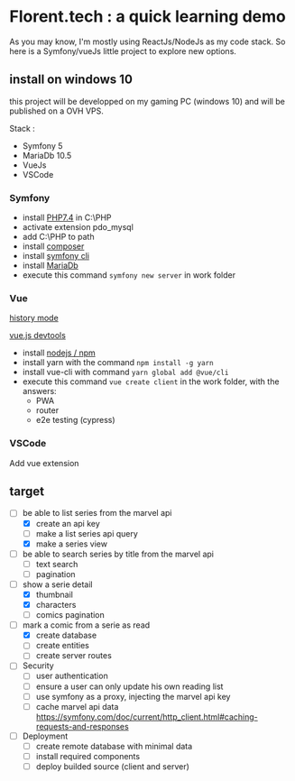 # Florent.tech : a quick learning demo

As you may know, I'm mostly using ReactJs/NodeJs as my code stack. So here is a Symfony/vueJs little project to explore new options.

## install on windows 10

this project will be developped on my gaming PC (windows 10) and will be published on a OVH VPS.

Stack :

* Symfony 5
* MariaDb 10.5
* VueJs
* VSCode

### Symfony

* install [PHP7.4](https://windows.php.net/download/) in C:\PHP
* activate extension pdo_mysql
* add C:\PHP to path
* install [composer](https://getcomposer.org/download/)
* install [symfony cli](https://get.symfony.com/cli/setup.exe)
* install [MariaDb](https://downloads.mariadb.org/)
* execute this command `symfony new server`  in work folder

### Vue

[history mode](https://router.vuejs.org/guide/essentials/history-mode.html)

[vue.js devtools](https://chrome.google.com/webstore/detail/vuejs-devtools/nhdogjmejiglipccpnnnanhbledajbpd/related)

* install [nodejs / npm](https://nodejs.org/en/)
* install yarn with the command `npm install -g yarn`
* install vue-cli with command `yarn global add @vue/cli`
* execute this command `vue create client` in the work folder, with the answers:
  * PWA
  * router
  * e2e testing (cypress)

### VSCode

Add vue extension

## target

* [ ] be able to list series from the marvel api
  * [x] create an api key
  * [ ] make a list series api query
  * [x] make a series view
* [ ] be able to search series by title from the marvel api
  * [ ] text search
  * [ ] pagination
* [ ] show a serie detail
  * [x] thumbnail
  * [x] characters
  * [ ] comics pagination
* [ ] mark a comic from a serie as read
  * [x] create database
  * [ ] create entities
  * [ ] create server routes
* [ ] Security
  * [ ] user authentication
  * [ ] ensure a user can only update his own reading list
  * [ ] use symfony as a proxy, injecting the marvel api key 
  * [ ] cache marvel api data https://symfony.com/doc/current/http_client.html#caching-requests-and-responses
* [ ] Deployment
  * [ ] create remote database with minimal data
  * [ ] install required components
  * [ ] deploy builded source (client and server)
